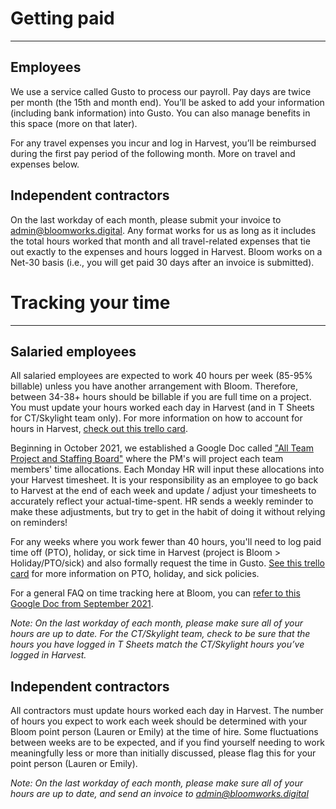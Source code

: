 # Getting paid
---------------------

## Employees
We use a service called Gusto to process our payroll. Pay days are twice per month (the 15th and month end). You’ll be asked to add your information (including bank information) into Gusto. You can also manage benefits in this space (more on that later). 

For any travel expenses you incur and log in Harvest, you’ll be reimbursed during the first pay period of the following month. More on travel and expenses below. 

## Independent contractors
On the last workday of each month, please submit your invoice to admin@bloomworks.digital. Any format works for us as long as it includes the total hours worked that month and all travel-related expenses that tie out exactly to the expenses and hours logged in Harvest.  Bloom works on a Net-30 basis (i.e., you will get paid 30 days after an invoice is submitted).

# Tracking your time
------------------------------

## Salaried employees
All salaried employees are expected to work 40 hours per week (85-95% billable) unless you have another arrangement with Bloom. Therefore, between 34-38+ hours should be billable if you are full time on a project. You must update your hours worked each day in Harvest (and in T Sheets for CT/Skylight team only). For more information on how to account for hours in Harvest, [check out this trello card](https://trello.com/c/MDeCS2Sd). 

Beginning in October 2021, we established a Google Doc called ["All Team Project and Staffing Board"](https://docs.google.com/spreadsheets/d/1yJaEBIPDkfvggN2DkEXIKbfeRR9rOOmAnXtfOWyOtGM/edit#gid=222779496) where the PM's will project each team members' time allocations. Each Monday HR will input these allocations into your Harvest timesheet. It is your responsibility as an employee to go back to Harvest at the end of each week and update / adjust your timesheets to accurately reflect your actual-time-spent. HR sends a weekly reminder to make these adjustments, but try to get in the habit of doing it without relying on reminders! 

For any weeks where you work fewer than 40 hours, you'll need to log paid time off (PTO), holiday, or sick time in Harvest (project is Bloom > Holiday/PTO/sick) and also formally request the time in Gusto. [See this trello card](https://trello.com/c/bOtixcay) for more information on PTO, holiday, and sick policies.

For a general FAQ on time tracking here at Bloom, you can [refer to this Google Doc from September 2021](https://docs.google.com/document/d/1ZKem214TahVwl2K2OD5FNtP0_xX05nPdJ9CdAmShWwk/edit).

*Note: On the last workday of each month, please make sure all of your hours are up to date. For the CT/Skylight team, check to be sure that the hours you have logged in T Sheets match the CT/Skylight hours you’ve logged in Harvest.* 

## Independent contractors
All contractors must update hours worked each day in Harvest. The number of hours you expect to work each week should be determined with your Bloom point person (Lauren or Emily) at the time of hire. Some fluctuations between weeks are to be expected, and if you find yourself needing to work meaningfully less or more than initially discussed, please flag this for your point person (Lauren or Emily).  

*Note: On the last workday of each month, please make sure all of your hours are up to date, and send an invoice to admin@bloomworks.digital*
